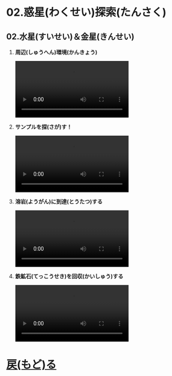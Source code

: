 # 02.惑星(わくせい)探索(たんさく)

## 02.水星(すいせい)＆金星(きんせい)

1. **周辺(しゅうへん)環境(かんきょう)**
	<br>

	<video controls>
	  <source src="01_周辺(しゅうへん)環境(かんきょう).mp4" type="video/mp4" />
	</video>
1. **サンプルを探(さが)す！**
	<br>

	<video controls>
	  <source src="02_サンプルを探(さが)す！.mp4" type="video/mp4" />
	</video>
1. **溶岩(ようがん)に到達(とうたつ)する**
	<br>

	<video controls>
	  <source src="03_溶岩(ようがん)に到達(とうたつ)する.mp4" type="video/mp4" />
	</video>
1. **鉄鉱石(てっこうせき)を回収(かいしゅう)する**
	<br>

	<video controls>
	  <source src="04_鉄鉱石(てっこうせき)を回収(かいしゅう)する.mp4" type="video/mp4" />
	</video>

# [戻(もど)る](../video02.html)